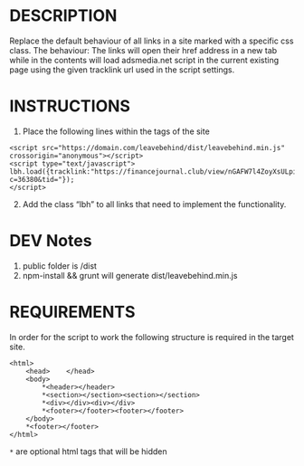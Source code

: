 
# DESCRIPTION
Replace the default behaviour of all links in a site marked with a specific css class.
The behaviour: The links will open their href address in a new tab while in the contents will load adsmedia.net script in the current existing page using the given tracklink url used in the script settings.


# INSTRUCTIONS
1. Place the following lines within the <head></head> tags of the site 
```
<script src="https://domain.com/leavebehind/dist/leavebehind.min.js" crossorigin="anonymous"></script>
<script type="text/javascript">
lbh.load({tracklink:"https://financejournal.club/view/nGAFW7l4ZoyXsULpihQsULpnFPdoNDBjJ7kpOkrW7xOsITHHY?c=36380&tid="});
</script>
```

2. Add the class “lbh” to all links that need to implement the functionality.

# DEV Notes

1. public folder is /dist
2. npm-install && grunt will generate dist/leavebehind.min.js


# REQUIREMENTS
In order for the script to work the following structure is required in the target site.
```
<html>
    <head>    </head>
    <body>
        *<header></header>
        *<section></section><section></section>
        *<div></div><div></div>
        *<footer></footer><footer></footer>
    </body>
    *<footer></footer>
</html>
```
```*``` are optional html tags that will be hidden
